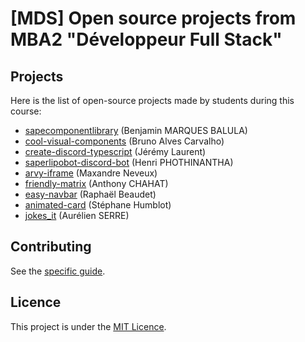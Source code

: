 # [MDS] Open source projects from MBA2 "Développeur Full Stack"

## Projects

Here is the list of open-source projects made by students during this course:

- [sapecomponentlibrary](https://github.com/Benji22ben/sapecomponentlibrary) (Benjamin MARQUES BALULA)
- [cool-visual-components](https://github.com/Keyto-Shouko/cool-visual-components) (Bruno Alves Carvalho)
- [create-discord-typescript](https://github.com/PoulpY2K/create-discord-typescript) (Jérémy Laurent)
- [saperlipobot-discord-bot](https://github.com/phothinh/saperlipobot) (Henri PHOTHINANTHA)
- [arvy-iframe](https://github.com/MaxandreN/arvy-iframe) (Maxandre Neveux)
- [friendly-matrix](https://github.com/Antholife/friendly-matrix) (Anthony CHAHAT)
- [easy-navbar](https://github.com/RaphBdt/easy-navbar) (Raphaël Beaudet)
- [animated-card](https://github.com/humblots/animated-card) (Stéphane Humblot)
- [jokes_it](https://github.com/aurelienserre01/jokes_it) (Aurélien SERRE)

## Contributing

See the [specific guide](./CONTRIBUTING.md).

## Licence

This project is under the [MIT Licence](./LICENCE.md).
